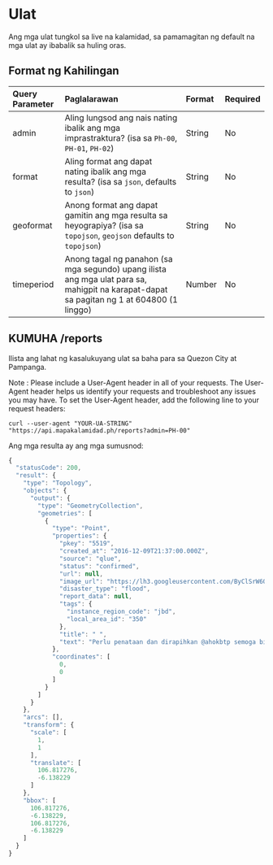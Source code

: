# Ulat

Ang mga ulat tungkol sa live na kalamidad, sa pamamagitan ng default na mga ulat ay ibabalik sa huling oras.

## Format ng Kahilingan

| Query Parameter | Paglalarawan | Format | Required |
| :--- | :--- | :--- | :--- |
| admin | Aling lungsod ang nais nating ibalik ang mga imprastraktura? \(isa sa `Ph-00`, `PH-01`, `PH-02`\) | String | No |
| format | Aling format ang dapat nating ibalik ang mga resulta? \(isa sa `json`, defaults to `json`\) | String | No |
| geoformat | Anong format ang dapat gamitin ang mga resulta sa heyograpiya? \(isa sa `topojson`, `geojson` defaults to `topojson`\) | String | No |
| timeperiod | Anong tagal ng panahon \(sa mga segundo\) upang ilista ang mga ulat para sa, mahigpit na karapat-dapat sa pagitan ng 1 at 604800 \(1 linggo\) | Number | No |

## KUMUHA /reports

Ilista ang lahat ng kasalukuyang ulat sa baha para sa Quezon City at Pampanga.

Note : Please include a User-Agent header in all of your requests. The User-Agent header helps us identify your requests and troubleshoot any issues you may have. To set the User-Agent header, add the following line to your request headers:

```text
curl --user-agent "YOUR-UA-STRING" "https://api.mapakalamidad.ph/reports?admin=PH-00"
```

Ang mga resulta ay ang mga sumusnod:

```javascript
{
  "statusCode": 200,
  "result": {
    "type": "Topology",
    "objects": {
      "output": {
        "type": "GeometryCollection",
        "geometries": [
          {
            "type": "Point",
            "properties": {
              "pkey": "5519",
              "created_at": "2016-12-09T21:37:00.000Z",
              "source": "qlue",
              "status": "confirmed",
              "url": null,
              "image_url": "https://lh3.googleusercontent.com/ByClSrW6QhFkBxUhZo0rFt6eiVdvnEHisSzsgjaC9KxdGAQ6CYksTZRA1rcNP9cBGZiv6s4Vp5D8NzkAjPyrBs6c6R4h=s480-c",
              "disaster_type": "flood",
              "report_data": null,
              "tags": {
                "instance_region_code": "jbd",
                "local_area_id": "350"
              },
              "title": " ",
              "text": "Perlu penataan dan dirapihkan @ahokbtp semoga bisa lbh baik, bersih dan teratur"
            },
            "coordinates": [
              0,
              0
            ]
          }
        ]
      }
    },
    "arcs": [],
    "transform": {
      "scale": [
        1,
        1
      ],
      "translate": [
        106.817276,
        -6.138229
      ]
    },
    "bbox": [
      106.817276,
      -6.138229,
      106.817276,
      -6.138229
    ]
  }
}
```

